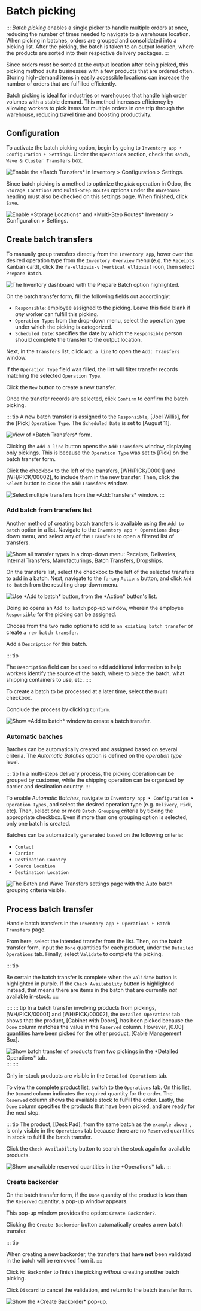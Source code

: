 # Batch picking

::: 
*Batch picking* enables a single picker to handle multiple orders at
once, reducing the number of times needed to navigate to a warehouse
location. When picking in batches, orders are grouped and consolidated
into a picking list. After the picking, the batch is taken to an output
location, where the products are sorted into their respective delivery
packages.
:::

Since orders *must* be sorted at the output location after being picked,
this picking method suits businesses with a few products that are
ordered often. Storing high-demand items in easily accessible locations
can increase the number of orders that are fulfilled efficiently.

Batch picking is ideal for industries or warehouses that handle high
order volumes with a stable demand. This method increases efficiency by
allowing workers to pick items for multiple orders in one trip through
the warehouse, reducing travel time and boosting productivity.

## Configuration

To activate the batch picking option, begin by going to
`Inventory app ‣
Configuration ‣ Settings`.
Under the `Operations` section, check
the `Batch,
Wave & Cluster Transfers` box.

![Enable the \*Batch Transfers\* in Inventory \> Configuration \> Settings.](batch/batch-transfer-checkbox.png)

Since batch picking is a method to optimize the *pick* operation in
Odoo, the `Storage
Locations` and
`Multi-Step Routes` options under the
`Warehouse` heading must also be
checked on this settings page. When finished, click
`Save`.

![Enable \*Storage Locations\* and \*Multi-Step Routes\* Inventory \> Configuration \> Settings.](batch/locations-routes-checkbox.png)


## Create batch transfers

To manually group transfers directly from the
`Inventory app`, hover over the
desired operation type from the `Inventory Overview` menu (e.g. the `Receipts` Kanban card), click the
`fa-ellipsis-v`
`(vertical ellipsis)` icon, then
select `Prepare Batch`.

![The Inventory dashboard with the Prepare Batch option highlighted.](batch/prepare-batch.png)

On the batch transfer form, fill the following fields out accordingly:

- `Responsible`: employee assigned to
  the picking. Leave this field blank if *any* worker can fulfill this
  picking.
- `Operation Type`: from the
  drop-down menu, select the operation type under which the picking is
  categorized.
- `Scheduled Date`: specifies the
  date by which the `Responsible`
  person should complete the transfer to the output location.


Next, in the `Transfers` list, click
`Add a line` to open the `Add:
Transfers` window.

If the `Operation Type` field was
filled, the list will filter transfer records matching the selected
`Operation Type`.

Click the `New` button to create a
new transfer.

Once the transfer records are selected, click
`Confirm` to confirm the batch
picking.

::: tip
A new batch transfer is assigned to the `Responsible`, [Joel Willis], for the [Pick]
`Operation Type`. The
`Scheduled Date` is set to [August
11].

![View of \*Batch Transfers\* form.](batch/batch-transfer-form.png)

Clicking the `Add a line` button
opens the `Add:Transfers` window,
displaying only pickings. This is because the
`Operation Type` was set to
[Pick] on the batch transfer form.

Click the checkbox to the left of the transfers,
[WH/PICK/00001] and [WH/PICK/00002], to include
them in the new transfer. Then, click the `Select` button to close the `Add:Transfers` window.

![Select multiple transfers from the \*Add:Transfers\* window.](batch/add-transfers-window.png)
:::

### Add batch from transfers list 

Another method of creating batch transfers is available using the
`Add to batch` option in a list.
Navigate to the `Inventory app ‣ Operations` drop-down menu, and select any of the
`Transfers` to open a filtered list
of transfers.

![Show all transfer types in a drop-down menu: Receipts, Deliveries, Internal Transfers,
Manufacturings, Batch Transfers, Dropships.](batch/transfers-drop-down.png)

On the transfers list, select the checkbox to the left of the selected
transfers to add in a batch. Next, navigate to the
`fa-cog` `Actions` button, and click `Add to batch` from the resulting drop-down menu.

![Use \*Add to batch\* button, from the \*Action\* button\'s list.](batch/add-to-batch.png)

Doing so opens an `Add to batch`
pop-up window, wherein the employee `Responsible` for the picking can be assigned.

Choose from the two radio options to add to
`an existing batch transfer` or
create `a new batch transfer`.

Add a `Description` for this batch.

::: tip

The `Description` field can be used
to add additional information to help workers identify the source of the
batch, where to place the batch, what shipping containers to use, etc.
::::

To create a batch to be processed at a later time, select the
`Draft` checkbox.

Conclude the process by clicking `Confirm`.

![Show \*Add to batch\* window to create a batch transfer.](batch/add-to-batch-window.png)

### Automatic batches

Batches can be automatically created and assigned based on several
criteria. The *Automatic Batches* option is defined on the *operation
type* level.

::: tip
In a multi-steps delivery process, the picking operation can be grouped
by customer, while the shipping operation can be organized by carrier
and destination country.
:::

To enable *Automatic Batches*, navigate to
`Inventory app ‣ Configuration ‣
Operation Types`, and select the
desired operation type (e.g. `Delivery`, `Pick`, etc). Then,
select one or more `Batch Grouping`
criteria by ticking the appropriate checkbox. Even if more than one
grouping option is selected, only one batch is created.

Batches can be automatically generated based on the following criteria:

- `Contact`
- `Carrier`
- `Destination Country`
- `Source Location`
- `Destination Location`

![The Batch and Wave Transfers settings page with the Auto batch grouping criteria visible.](batch/auto-batch-grouping.png)

## Process batch transfer

Handle batch transfers in the
`Inventory app ‣ Operations ‣ Batch Transfers` page.

From here, select the intended transfer from the list. Then, on the
batch transfer form, input the `Done`
quantities for each product, under the
`Detailed Operations` tab. Finally,
select `Validate` to complete the
picking.

::: tip

Be certain the batch transfer is complete when the
`Validate` button is highlighted in
purple. If the `Check Availability`
button is highlighted instead, that means there are items in the batch
that are currently *not* available in-stock.
::::

:::: 
::: tip
In a batch transfer involving products from pickings,
[WH/PICK/00001] and [WH/PICK/00002], the
`Detailed Operations` tab shows that
the product, [Cabinet with Doors], has been picked because
the `Done` column matches the value
in the `Reserved` column. However,
[0.00] quantities have been picked for the other product,
[Cable Management Box].

![Show batch transfer of products from two pickings in the \*Detailed Operations\* tab.](batch/process-batch-transfer.png)
:::
::::

Only in-stock products are visible in the
`Detailed Operations` tab.

To view the complete product list, switch to the
`Operations` tab. On this list, the
`Demand` column indicates the
required quantity for the order. The `Reserved` column shows the available stock to fulfill the order.
Lastly, the `Done` column specifies
the products that have been picked, and are ready for the next step.

::: tip
The product, [Desk Pad], from the same batch as the
`example above
`, is only visible in the `Operations` tab because there are no `Reserved` quantities in stock to fulfill the batch transfer.

Click the `Check Availability` button
to search the stock again for available products.

![Show unavailable reserved quantities in the \*Operations\* tab.](batch/operations-tab.png)
:::

### Create backorder

On the batch transfer form, if the `Done` quantity of the product is *less* than the
`Reserved` quantity, a pop-up window
appears.

This pop-up window provides the option:
`Create Backorder?`.

Clicking the `Create Backorder`
button automatically creates a new batch transfer.

::: tip

When creating a new backorder, the transfers that have **not** been
validated in the batch will be removed from it.
::::

Click `No Backorder` to finish the
picking *without* creating another batch picking.

Click `Discard` to cancel the
validation, and return to the batch transfer form.

![Show the \*Create Backorder\* pop-up.](batch/create-backorder.png)
